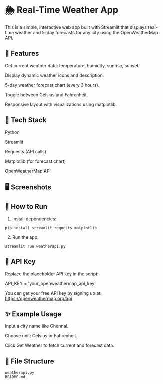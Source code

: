 # 🌦 Real-Time Weather App

This is a simple, interactive web app built with Streamlit that displays real-time weather and 5-day forecasts for any city using the OpenWeatherMap API.

## 📌 Features

Get current weather data: temperature, humidity, sunrise, sunset.

Display dynamic weather icons and description.

5-day weather forecast chart (every 3 hours).

Toggle between Celsius and Fahrenheit.

Responsive layout with visualizations using matplotlib.


## 🚀 Tech Stack

Python

Streamlit

Requests (API calls)

Matplotlib (for forecast chart)

OpenWeatherMap API


## 🖥️ Screenshots



## 🔧 How to Run

1. Install dependencies:
```
pip install streamlit requests matplotlib
```

2. Run the app:
```
streamlit run weatherapi.py
```


## 🔑 API Key

Replace the placeholder API key in the script:

API_KEY = 'your_openweathermap_api_key'

You can get your free API key by signing up at: https://openweathermap.org/api

## ✨ Example Usage

Input a city name like Chennai.

Choose unit: Celsius or Fahrenheit.

Click Get Weather to fetch current and forecast data.


## 📁 File Structure
```
weatherapi.py        
README.md           
```
